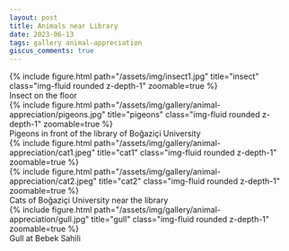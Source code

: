 ```yaml
---
layout: post
title: Animals near Library
date: 2023-06-13
tags: gallery animal-appreciation
giscus_comments: true
---
```


<div class="row">
    <div class="col-sm mt-3 mt-md-0">
        {% include figure.html path="/assets/img/insect1.jpg" title="insect" class="img-fluid rounded z-depth-1" zoomable=true %}
        <div class="caption">
            Insect on the floor
        </div>
    </div>
    <div class="col-sm mt-3 mt-md-0">
        {% include figure.html path="/assets/img/gallery/animal-appreciation/pigeons.jpg" title="pigeons" class="img-fluid rounded z-depth-1" zoomable=true %}
        <div class="caption">
            Pigeons in front of the library of Boğaziçi University
        </div>
    </div>
</div>

<div class="row">
    <div class="col-sm mt-3 mt-md-0">
        {% include figure.html path="/assets/img/gallery/animal-appreciation/cat1.jpeg" title="cat1" class="img-fluid rounded z-depth-1" zoomable=true %}
    </div>
    <div class="col-sm-7 mt-3 mt-md-0">
        {% include figure.html path="/assets/img/gallery/animal-appreciation/cat2.jpeg" title="cat2" class="img-fluid rounded z-depth-1" zoomable=true %}
    </div>
</div>
<div class="caption">
    Cats of Boğaziçi University near the library
</div>

<div class="row">
    <div class="col-sm-7 mt-3 mt-md-0">
        {% include figure.html path="/assets/img/gallery/animal-appreciation/gull.jpg" title="gull" class="img-fluid rounded z-depth-1" zoomable=true %}
        <div class="caption">
            Gull at Bebek Sahili
        </div>
    </div>
</div>